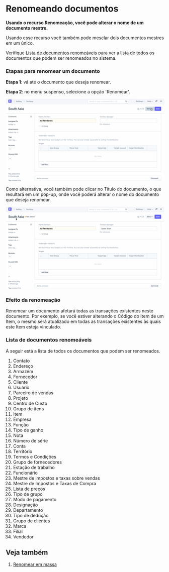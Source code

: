 # Renomeando documentos



**Usando o recurso Renomeação, você pode alterar o nome de um documento mestre.**


Usando esse recurso você também pode mesclar dois documentos mestres em um único.


Verifique [Lista de documentos renomeáveis](/docs/pt/using-erpnext/articles/renaming-documents#list-of-renamable-documents) para ver a lista de todos os documentos que podem ser renomeados no sistema.


### Etapas para renomear um documento


**Etapa 1**: vá até o documento que deseja renomear.


**Etapa 2**: no menu suspenso, selecione a opção 'Renomear'.


![Renomeação de documentos](/files/using-rename-documents-1.gif)


Como alternativa, você também pode clicar no Título do documento, o que resultará em um pop-up, onde você poderá alterar o nome do documento que deseja renomear.


![Renomeação de documentos](/files/using-rename-documents-2.gif)


### Efeito da renomeação


Renomear um documento afetará todas as transações existentes neste documento. Por exemplo, se você estiver alterando o Código do Item de um Item, o mesmo será atualizado em todas as transações existentes às quais este Item esteja vinculado.


### Lista de documentos renomeáveis


A seguir está a lista de todos os documentos que podem ser renomeados.


1. Contato
2. Endereço
3. Armazém
4. Fornecedor
5. Cliente
6. Usuário
7. Parceiro de vendas
8. Projeto
9. Centro de Custo
10. Grupo de itens
11. Item
12. Empresa
13. Função
14. Tipo de ganho
15. Nota
16. Número de série
17. Conta
18. Território
19. Termos e Condições
20. Grupo de fornecedores
21. Estação de trabalho
22. Funcionário
23. Mestre de impostos e taxas sobre vendas
24. Mestre de Impostos e Taxas de Compra
25. Lista de preços
26. Tipo de grupo
27. Modo de pagamento
28. Designação
29. Departamento
30. Tipo de dedução
31. Grupo de clientes
32. Marca
33. Filial
34. Vendedor


## Veja também


1. [Renomear em massa](/docs/pt/using-erpnext/articles/bulk-rename)




